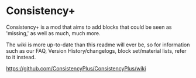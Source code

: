# Consistency+
Consistency+ is a mod that aims to add blocks that could be seen as 'missing,' as well as much, much more.

The wiki is more up-to-date than this readme will ever be, so for information such as our FAQ, Version History/changelogs, block set/material lists, refer to it instead.

https://github.com/ConsistencyPlus/ConsistencyPlus/wiki
